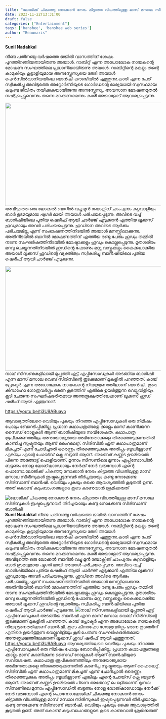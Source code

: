 ```yaml
---
title: "ലോജിക്ക് ചികഞ്ഞു നോക്കാൻ നേരം കിട്ടാത്ത വിധത്തിലുള്ള മാസ് മസാല സീരീസുകൾ ഇഷ്ടപ്പെടുന്നവർ തീർച്ചയായും കണ്ടു നോക്കേണ്ട സീരീസാണ് ബാൻഷി"
date: 2023-11-22T13:31:00
draft: false
categories: ["Entertainment"]
tags: ['banshee', 'banshee web series']
author: "Beaumaris"
---
```


<strong>Sunil Nadakkal</strong>

നീണ്ട പതിനഞ്ചു വർഷത്തെ ജയിൽ വാസത്തിന് ശേഷം പുറത്തിറങ്ങിയതായിരുന്നു അയാൾ. റാബിറ്റ് എന്ന അധോലോക നായകന്റെ മോഷണ സംഘത്തിലെ പ്രധാനിയായിരുന്നു അയാൾ. റാബിറ്റിന്റെ മകളും തന്റെ കാമുകിയും കൂട്ടാളിയുമായ അനസ്തേസ്യയെ തേടി അയാൾ പെൻസിൽവാനിയയിലെ ബാൻഷി കൗണ്ടിയിൽ എത്തുന്നു.കാരി എന്ന പേര് സ്വീകരിച്ചു അവിടുത്തെ അറ്റോർണിയുടെ ഗോർഡന്റെ ഭാര്യയായി സ്വസ്ഥമായ കുടുംബ ജീവിതം നയിക്കുകയായിരുന്നു അനസ്തേസ്യ. അവസാന മോഷണമുതൽ നഷ്ട്ടപ്പെട്ടുവെന്നും തന്നെ മറക്കണമെന്നും കാരി അയാളോട് ആവശ്യപ്പെടുന്നു.

<img class="alignnone size-full wp-image-430714" src="https://cdn.boolokam.com/articles/2023/11/FWFFFFF.jpg" alt="" width="640" height="333" />അവിടുത്തെ ഒരു ലോക്കൽ ബാറിൽ വച്ചു മുൻ ബോക്സിങ് ചാംപ്യനും കുറ്റവാളിയും ബാർ ഉടമയുമായ ഷുഗർ മായി അയാൾ പരിചയപ്പെടുന്നു. അവിടെ വച്ച് ബാൻഷിയിലെ പുതിയ ഷെരീഫ് ആയി ചാർജ്ജ് എടുക്കാൻ എത്തിയ ലൂക്കസ് ഹുഡുമായും അവർ പരിചയപ്പെടുന്നു. ഹുഡിനെ അവിടെ ആർക്കും പരിചയമില്ല,എന്ന് സംഭാഷണത്തിനിടയിൽ അയാൾ മനസ്സിലാക്കുന്നു. അതിനിടയിൽ ബാറിൽ മോഷണത്തിന് എത്തിയ രണ്ടു പേരും ഹുഡും തമ്മിൽ നടന്ന സംഘർഷത്തിനിടയിൽ മോഷ്ടാക്കളും ഹുഡും കൊല്ലപ്പെടുന്നു. മൃതശരീരം മറവു ചെയ്യുന്നതിനിടയിൽ ഹുഡിന്റെ ഫോണും മറ്റു വസ്തുക്കളും കൈക്കലാക്കിയ അയാൾ ലൂക്കസ് ഹുഡിന്റെ വ്യക്തിത്വം സ്വീകരിച്ചു ബാൻഷിയിലെ പുതിയ ഷെരീഫ് ആയി ചാർജ്ജ് എടുക്കുന്നു.

<img class="alignnone size-full wp-image-430715" src="https://cdn.boolokam.com/articles/2023/11/FWWWFWFF.jpg" alt="" width="600" height="338" />നാല് സീസണുകളിലായി മുപ്പത്തി എട്ട് എപ്പിസോഡുകൾ അടങ്ങിയ ബാൻഷി എന്ന മാസ് മസാല വെബ് സീരിസിന്റെ തുടക്കമാണ് മുകളിൽ പറഞ്ഞത്. കായ് പ്രോക്ടർ എന്ന അധോലോക നായകന്റെ നിയന്ത്രണത്തിലാണ് ബാൻഷി. കൂടെ കിനാഹോ ഗോത്രവർഗ്ഗം ഭരണ കൂടത്തിന് എതിരെ ഉയർത്തുന്ന വെല്ലുവിളിയും കൂടി ചേരുന്ന സംഘർഷഭരിതമായ അന്തരൂക്ഷത്തിലേക്കാണ് ലൂക്കസ് ഹുഡ് ഷരീഫ് ആയി എത്തുന്നത്.

https://youtu.be/tj3U9ABuavo

ആവശ്യത്തിലേറെ വെടിയും പുകയും നിറഞ്ഞ എപ്പിസോഡുകൾ ഒരു നിമിഷം പോലും ബോറടിപ്പിക്കില്ല. പ്രധാന കഥാപത്രങ്ങളെ ക്കാളും മാസ് കാണിക്കുന്ന സൈഡ് റോളുകൾ ആണ് ബാൻഷിയുടെ സവിശേഷത. കഥാപാത്ര രൂപീകരണത്തിലും അനുയോജ്യരായ അഭിനേതാക്കളെ തിരഞ്ഞെടുക്കുന്നതിൽ കാണിച്ച സൂഷ്മതയും ആണ് ഹൈലെറ്റ്. സീരീസിൽ ഏത് കഥാപാത്രമാണ് മികച്ചത് എന്ന് ചോദിച്ചാൽ ഒരെണ്ണം തിരഞ്ഞെടുക്കുക അൽപ്പം ബുദ്ധിമുട്ടാണ് എങ്കിലും എന്റെ ചോയ്സ് ക്ലെ ബട്ടൺ ആണ്. അങ്ങേര് കണ്ണട ഊരിയാൽ പിന്നെ അങ്ങോട്ട് പൊളിയാണ്. മൂന്നാം സീസണിലെ മൂന്നാം എപ്പിസോഡിൽ ബട്ടണും നോള ലോങ്ഷാഡോയും നേർക്ക് നേർ വരുമ്പോൾ എന്റെ പൊന്നോ.ലോജിക്ക് ചികഞ്ഞു നോക്കാൻ നേരം കിട്ടാത്ത വിധതിലുള്ള മാസ് മസാല സീരീസുകൾ ഇഷ്ടപ്പെടുന്നവർ തീർച്ചയായും കണ്ടു നോക്കേണ്ട സീരീസാണ് ബാൻഷി. വെടിയും പുകയും ഒക്കെ ആവശ്യത്തിൽ കൂടുതൽ ഉണ്ട്. അത് കൊണ്ട് കുടുംബാംഗങ്ങളുടെ കൂടെ കാണുവാൻ ശ്രമിക്കരുത്


![ലോജിക്ക് ചികഞ്ഞു നോക്കാൻ നേരം കിട്ടാത്ത വിധത്തിലുള്ള മാസ് മസാല സീരീസുകൾ ഇഷ്ടപ്പെടുന്നവർ തീർച്ചയായും കണ്ടു നോക്കേണ്ട സീരീസാണ് ബാൻഷി](https://cdn.boolokam.com/articles/2023/11/FWFFFFF.jpg)**Sunil Nadakkal** നീണ്ട പതിനഞ്ചു വർഷത്തെ ജയിൽ വാസത്തിന് ശേഷം പുറത്തിറങ്ങിയതായിരുന്നു അയാൾ. റാബിറ്റ് എന്ന അധോലോക നായകന്റെ മോഷണ സംഘത്തിലെ പ്രധാനിയായിരുന്നു അയാൾ. റാബിറ്റിന്റെ മകളും തന്റെ കാമുകിയും കൂട്ടാളിയുമായ അനസ്തേസ്യയെ തേടി അയാൾ പെൻസിൽവാനിയയിലെ ബാൻഷി കൗണ്ടിയിൽ എത്തുന്നു.കാരി എന്ന പേര് സ്വീകരിച്ചു അവിടുത്തെ അറ്റോർണിയുടെ ഗോർഡന്റെ ഭാര്യയായി സ്വസ്ഥമായ കുടുംബ ജീവിതം നയിക്കുകയായിരുന്നു അനസ്തേസ്യ. അവസാന മോഷണമുതൽ നഷ്ട്ടപ്പെട്ടുവെന്നും തന്നെ മറക്കണമെന്നും കാരി അയാളോട് ആവശ്യപ്പെടുന്നു. അവിടുത്തെ ഒരു ലോക്കൽ ബാറിൽ വച്ചു മുൻ ബോക്സിങ് ചാംപ്യനും കുറ്റവാളിയും ബാർ ഉടമയുമായ ഷുഗർ മായി അയാൾ പരിചയപ്പെടുന്നു. അവിടെ വച്ച് ബാൻഷിയിലെ പുതിയ ഷെരീഫ് ആയി ചാർജ്ജ് എടുക്കാൻ എത്തിയ ലൂക്കസ് ഹുഡുമായും അവർ പരിചയപ്പെടുന്നു. ഹുഡിനെ അവിടെ ആർക്കും പരിചയമില്ല,എന്ന് സംഭാഷണത്തിനിടയിൽ അയാൾ മനസ്സിലാക്കുന്നു. അതിനിടയിൽ ബാറിൽ മോഷണത്തിന് എത്തിയ രണ്ടു പേരും ഹുഡും തമ്മിൽ നടന്ന സംഘർഷത്തിനിടയിൽ മോഷ്ടാക്കളും ഹുഡും കൊല്ലപ്പെടുന്നു. മൃതശരീരം മറവു ചെയ്യുന്നതിനിടയിൽ ഹുഡിന്റെ ഫോണും മറ്റു വസ്തുക്കളും കൈക്കലാക്കിയ അയാൾ ലൂക്കസ് ഹുഡിന്റെ വ്യക്തിത്വം സ്വീകരിച്ചു ബാൻഷിയിലെ പുതിയ ഷെരീഫ് ആയി ചാർജ്ജ് എടുക്കുന്നു. ![](https://cdn.boolokam.com/articles/2023/11/FWWWFWFF.jpg)നാല് സീസണുകളിലായി മുപ്പത്തി എട്ട് എപ്പിസോഡുകൾ അടങ്ങിയ ബാൻഷി എന്ന മാസ് മസാല വെബ് സീരിസിന്റെ തുടക്കമാണ് മുകളിൽ പറഞ്ഞത്. കായ് പ്രോക്ടർ എന്ന അധോലോക നായകന്റെ നിയന്ത്രണത്തിലാണ് ബാൻഷി. കൂടെ കിനാഹോ ഗോത്രവർഗ്ഗം ഭരണ കൂടത്തിന് എതിരെ ഉയർത്തുന്ന വെല്ലുവിളിയും കൂടി ചേരുന്ന സംഘർഷഭരിതമായ അന്തരൂക്ഷത്തിലേക്കാണ് ലൂക്കസ് ഹുഡ് ഷരീഫ് ആയി എത്തുന്നത്. https://youtu.be/tj3U9ABuavo ആവശ്യത്തിലേറെ വെടിയും പുകയും നിറഞ്ഞ എപ്പിസോഡുകൾ ഒരു നിമിഷം പോലും ബോറടിപ്പിക്കില്ല. പ്രധാന കഥാപത്രങ്ങളെ ക്കാളും മാസ് കാണിക്കുന്ന സൈഡ് റോളുകൾ ആണ് ബാൻഷിയുടെ സവിശേഷത. കഥാപാത്ര രൂപീകരണത്തിലും അനുയോജ്യരായ അഭിനേതാക്കളെ തിരഞ്ഞെടുക്കുന്നതിൽ കാണിച്ച സൂഷ്മതയും ആണ് ഹൈലെറ്റ്. സീരീസിൽ ഏത് കഥാപാത്രമാണ് മികച്ചത് എന്ന് ചോദിച്ചാൽ ഒരെണ്ണം തിരഞ്ഞെടുക്കുക അൽപ്പം ബുദ്ധിമുട്ടാണ് എങ്കിലും എന്റെ ചോയ്സ് ക്ലെ ബട്ടൺ ആണ്. അങ്ങേര് കണ്ണട ഊരിയാൽ പിന്നെ അങ്ങോട്ട് പൊളിയാണ്. മൂന്നാം സീസണിലെ മൂന്നാം എപ്പിസോഡിൽ ബട്ടണും നോള ലോങ്ഷാഡോയും നേർക്ക് നേർ വരുമ്പോൾ എന്റെ പൊന്നോ.ലോജിക്ക് ചികഞ്ഞു നോക്കാൻ നേരം കിട്ടാത്ത വിധതിലുള്ള മാസ് മസാല സീരീസുകൾ ഇഷ്ടപ്പെടുന്നവർ തീർച്ചയായും കണ്ടു നോക്കേണ്ട സീരീസാണ് ബാൻഷി. വെടിയും പുകയും ഒക്കെ ആവശ്യത്തിൽ കൂടുതൽ ഉണ്ട്. അത് കൊണ്ട് കുടുംബാംഗങ്ങളുടെ കൂടെ കാണുവാൻ ശ്രമിക്കരുത്

